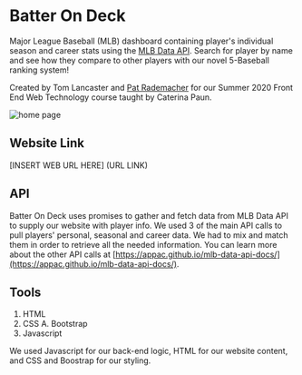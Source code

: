 # Batter On Deck
Major League Baseball (MLB) dashboard containing player's individual season and career stats using the [MLB Data API](https://appac.github.io/mlb-data-api-docs/). Search for player by name and see how they compare to other players with our novel 5-Baseball ranking system!

Created by Tom Lancaster and [Pat Rademacher](https://github.com/PatRademacher) for our Summer 2020 Front End Web Technology course taught by Caterina Paun.

![home page](images/home.png)

## Website Link
[INSERT WEB URL HERE] (URL LINK)

## API
Batter On Deck uses promises to gather and fetch data from MLB Data API to supply our website with player info. We used 3 of the main API calls to pull players' personal, seasonal and career data. We had to mix and match them in order to retrieve all the needed information. You can learn more about the other API calls at [https://appac.github.io/mlb-data-api-docs/](https://appac.github.io/mlb-data-api-docs/).

## Tools
1. HTML
2. CSS
    A. Bootstrap
3. Javascript

We used Javascript for our back-end logic, HTML for our website content, and CSS and Boostrap for our styling.





